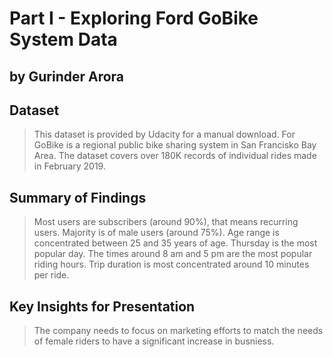 
# Part I - Exploring Ford GoBike System Data
## by Gurinder Arora


## Dataset

> This dataset is provided by Udacity for a manual download. For GoBike is a regional public bike sharing system in San Francisko Bay Area. The dataset covers over 180K records of individual rides made in February 2019. 


## Summary of Findings

> Most users are subscribers (around 90%), that means recurring users.
> Majority is of male users (around 75%).
> Age range is concentrated between 25 and 35 years of age.
> Thursday is the most popular day.
> The times around 8 am and 5 pm are the most popular riding hours.
> Trip duration is most concentrated around 10 minutes per ride.


## Key Insights for Presentation

> The company needs to focus on marketing efforts to match the needs of female riders to have a significant increase in busniess.